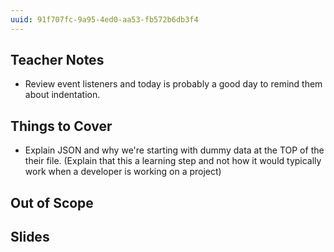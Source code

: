 ```yaml
---
uuid: 91f707fc-9a95-4ed0-aa53-fb572b6db3f4
---
```


## Teacher Notes

- Review event listeners and today is probably a good day to remind them about indentation.

## Things to Cover

- Explain JSON and why we're starting with dummy data at the TOP of the their file. (Explain that this a learning step and not how it would typically work when a developer is working on a project)

## Out of Scope

## Slides
